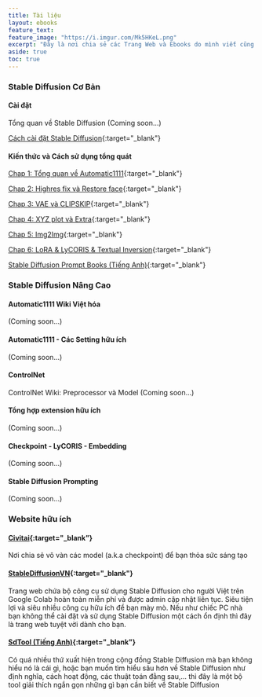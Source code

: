 ```yaml
---
title: Tài liệu
layout: ebooks
feature_text:
feature_image: "https://i.imgur.com/Mk5HKeL.png"
excerpt: "Đây là nơi chia sẻ các Trang Web và Ebooks do mình viết cũng như sưu tầm từ nhiều nguồn."
aside: true
toc: true
---
```


### Stable Diffusion Cơ Bản

#### Cài đặt

Tổng quan về Stable Diffusion (Coming soon...)

[Cách cài đặt Stable Diffusion](https://docs.google.com/document/d/1AEPM-U1lL4ezi8620KtUhzC6DomZ0ychuh5X9Jw1ZKw/edit?usp=sharing){:target="_blank"}

#### Kiến thức và Cách sử dụng tổng quát

[Chap 1: Tổng quan về Automatic1111](https://drive.google.com/file/d/1q1y4DLwOnqJwi0w6tyI-xfgjZyTZgcpv/view?usp=drive_link){:target="_blank"}

[Chap 2: Highres fix và Restore face](https://drive.google.com/file/d/18sV2U1Nk8Vx7ZHxvrfWG9FhpJTbB1lHs/view?usp=drive_link){:target="_blank"}

[Chap 3: VAE và CLIPSKIP](https://drive.google.com/file/d/1Zry9lXFIyb3gbl44yqI1obL-IV44kI6P/view?usp=drive_link){:target="_blank"}

[Chap 4: XYZ plot và Extra](https://drive.google.com/file/d/1AxEWIRN8SxHW_UWh3Tqv15HR3jS_ojfs/view?usp=drive_link){:target="_blank"}

[Chap 5: Img2Img](https://drive.google.com/file/d/1j8ata8vjrG1A_Uk9_QphrTBcmvQjsFGU/view?usp=drive_link){:target="_blank"}

[Chap 6: LoRA & LyCORIS & Textual Inversion](https://drive.google.com/file/d/1Fu6gVkvhAcvqWrHC7DyfeMP-mJvjbu7-/view?usp=drive_link){:target="_blank"}

[Stable Diffusion Prompt Books (Tiếng Anh)](https://openart.ai/promptbook){:target="_blank"}

### Stable Diffusion Nâng Cao

#### Automatic1111 Wiki Việt hóa
(Coming soon...)

#### Automatic1111 - Các Setting hữu ích
(Coming soon...)

#### ControlNet

ControlNet Wiki: Preprocessor và Model (Coming soon...)

#### Tổng hợp extension hữu ích
(Coming soon...)

#### Checkpoint - LyCORIS - Embedding
(Coming soon...)

#### Stable Diffusion Prompting
(Coming soon...)

### Website hữu ích

#### [**Civitai**](https://civitai.com){:target="_blank"}
Nơi chia sẻ vô vàn các model (a.k.a checkpoint) để bạn thỏa sức sáng tạo

#### [**StableDiffusionVN**](https://stablediffusion.vn){:target="_blank"}
Trang web chứa bộ công cụ sử dụng Stable Diffusion cho người Việt trên Google Colab hoàn toàn miễn phí và được admin cập nhật liên tục. Siêu tiện lợi và siêu nhiều công cụ hữu ích để bạn mày mò. Nếu như chiếc PC nhà bạn không thể cài đặt và sử dụng Stable Diffusion một cách ổn định thì đây là trang web tuyệt vời dành cho bạn.

#### [**SdTool** (Tiếng Anh)](https://sdtools.org/){:target="_blank"}
Có quá nhiều thứ xuất hiện trong cộng đồng Stable Diffusion mà bạn không hiểu nó là cái gì, hoặc bạn muốn tìm hiểu sâu hơn về Stable Diffusion như định nghĩa, cách hoạt động, các thuật toán đằng sau,... thì đây là một bộ tool giải thích ngắn gọn những gì bạn cần biết về Stable Diffusion

